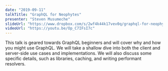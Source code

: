 ```yaml
---
date: "2019-09-11"
talkTitle: "GraphQL for Neophytes"
presenter: "Steven Musumeche"
slideUrl: "https://www.dropbox.com/s/2wf4k44k17vev0q/graphql-for-neophytes.key?dl=0"
videoUrl: "https://youtu.be/Op_C7IFsI7c"
---
```


This talk is geared towards GraphQL beginners and will cover why and how you might use GraphQL.  We will take a shallow dive into both the client and server-side use cases and implementations.  We will also discuss some specific details, such as libraries, caching, and writing performant resolvers.
